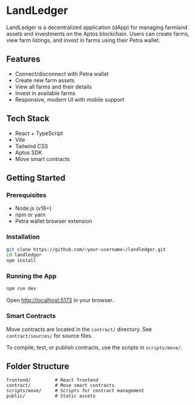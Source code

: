 # LandLedger

LandLedger is a decentralized application (dApp) for managing farmland assets and investments on the Aptos blockchain. Users can create farms, view farm listings, and invest in farms using their Petra wallet.

## Features

- Connect/disconnect with Petra wallet
- Create new farm assets
- View all farms and their details
- Invest in available farms
- Responsive, modern UI with mobile support

## Tech Stack

- React + TypeScript
- Vite
- Tailwind CSS
- Aptos SDK
- Move smart contracts

## Getting Started

### Prerequisites

- Node.js (v16+)
- npm or yarn
- Petra wallet browser extension

### Installation

```bash
git clone https://github.com/<your-username>/landledger.git
cd landledger
npm install
```

### Running the App

```bash
npm run dev
```

Open [http://localhost:5173](http://localhost:5173) in your browser.

### Smart Contracts

Move contracts are located in the `contract/` directory. See `contract/sources/` for source files.

To compile, test, or publish contracts, use the scripts in `scripts/move/`.

## Folder Structure

```
frontend/         # React frontend
contract/         # Move smart contracts
scripts/move/     # Scripts for contract management
public/           # Static assets
```

